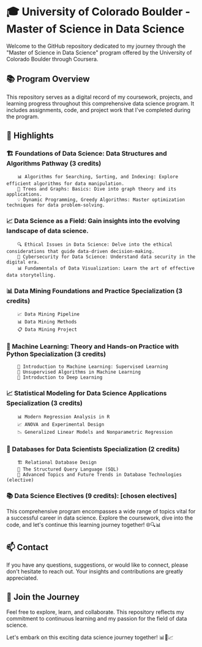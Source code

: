 # 🎓 **University of Colorado Boulder - Master of Science in Data Science**

Welcome to the GitHub repository dedicated to my journey through the "Master of Science in Data Science" program offered by the University of Colorado Boulder through Coursera.

## 📚 **Program Overview**
This repository serves as a digital record of my coursework, projects, and learning progress throughout this comprehensive data science program. It includes assignments, code, and project work that I've completed during the program.

## 🌟 **Highlights**

### 🏗️ **Foundations of Data Science: Data Structures and Algorithms Pathway (3 credits)**
        📊 Algorithms for Searching, Sorting, and Indexing: Explore efficient algorithms for data manipulation.
        🌲 Trees and Graphs: Basics: Dive into graph theory and its applications.
        💡 Dynamic Programming, Greedy Algorithms: Master optimization techniques for data problem-solving.

### **📈 Data Science as a Field: Gain insights into the evolving landscape of data science.**
        🔍 Ethical Issues in Data Science: Delve into the ethical considerations that guide data-driven decision-making.
        🔐 Cybersecurity for Data Science: Understand data security in the digital era.
        📊 Fundamentals of Data Visualization: Learn the art of effective data storytelling.

### **📊 Data Mining Foundations and Practice Specialization (3 credits)**
        📈 Data Mining Pipeline
        📊 Data Mining Methods
        📋 Data Mining Project

### **🤖 Machine Learning: Theory and Hands-on Practice with Python Specialization (3 credits)**
        🧠 Introduction to Machine Learning: Supervised Learning
        🧩 Unsupervised Algorithms in Machine Learning
        🌟 Introduction to Deep Learning

### **📈 Statistical Modeling for Data Science Applications Specialization (3 credits)**
        📊 Modern Regression Analysis in R
        📈 ANOVA and Experimental Design
        📉 Generalized Linear Models and Nonparametric Regression

### **💾 Databases for Data Scientists Specialization (2 credits)**
        🏗️ Relational Database Design
        📜 The Structured Query Language (SQL)
        🚀 Advanced Topics and Future Trends in Database Technologies (elective)

### **📚 Data Science Electives (9 credits)**: [chosen electives]

This comprehensive program encompasses a wide range of topics vital for a successful career in data science. Explore the coursework, dive into the code, and let's continue this learning journey together! 🌐🔍📊


## 📫 **Contact**
If you have any questions, suggestions, or would like to connect, please don't hesitate to reach out. Your insights and contributions are greatly appreciated.


## 🚀 **Join the Journey**
Feel free to explore, learn, and collaborate. This repository reflects my commitment to continuous learning and my passion for the field of data science.

Let's embark on this exciting data science journey together! 📊🔬📈
